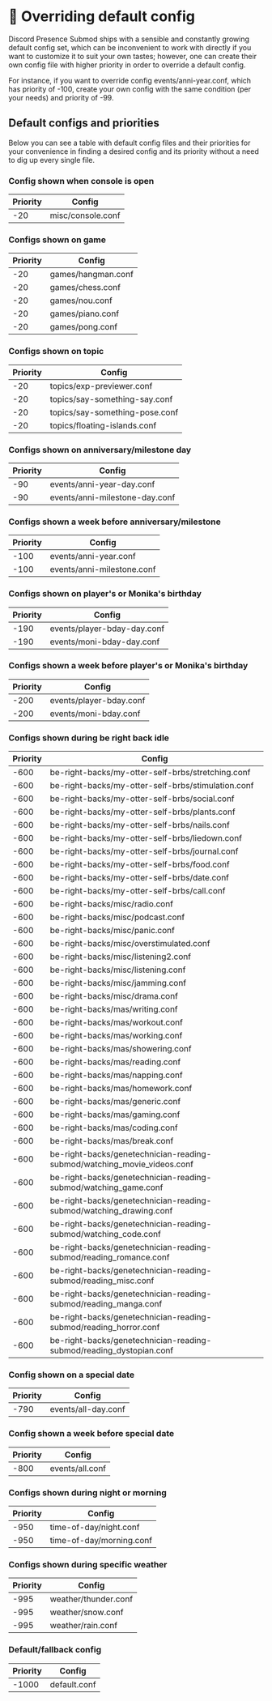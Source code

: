 # 🔌 Overriding default config

Discord Presence Submod ships with a sensible and constantly growing default
config set, which can be inconvenient to work with directly if you want to
customize it to suit your own tastes; however, one can create their own config
file with higher priority in order to override a default config.

For instance, if you want to override config events/anni-year.conf, which has
priority of -100, create your own config with the same condition (per your
needs) and priority of -99.

## Default configs and priorities

Below you can see a table with default config files and their priorities for
your convenience in finding a desired config and its priority without a need to
dig up every single file.

### Config shown when console is open

| Priority | Config                                                                  |
|----------|-------------------------------------------------------------------------|
| -20      | misc/console.conf                                                       |

### Configs shown on game

| Priority | Config                                                                  |
|----------|-------------------------------------------------------------------------|
| -20      | games/hangman.conf                                                      |
| -20      | games/chess.conf                                                        |
| -20      | games/nou.conf                                                          |
| -20      | games/piano.conf                                                        |
| -20      | games/pong.conf                                                         |

### Configs shown on topic

| Priority | Config                                                                  |
|----------|-------------------------------------------------------------------------|
| -20      | topics/exp-previewer.conf                                               |
| -20      | topics/say-something-say.conf                                           |
| -20      | topics/say-something-pose.conf                                          |
| -20      | topics/floating-islands.conf                                            |

### Configs shown on anniversary/milestone day

| Priority | Config                                                                  |
|----------|-------------------------------------------------------------------------|
| -90      | events/anni-year-day.conf                                               |
| -90      | events/anni-milestone-day.conf                                          |

### Configs shown a week before anniversary/milestone

| Priority | Config                                                                  |
|----------|-------------------------------------------------------------------------|
| -100     | events/anni-year.conf                                                   |
| -100     | events/anni-milestone.conf                                              |

### Configs shown on player's or Monika's birthday

| Priority | Config                                                                  |
|----------|-------------------------------------------------------------------------|
| -190     | events/player-bday-day.conf                                             |
| -190     | events/moni-bday-day.conf                                               |

### Configs shown a week before player's or Monika's birthday

| Priority | Config                                                                  |
|----------|-------------------------------------------------------------------------|
| -200     | events/player-bday.conf                                                 |
| -200     | events/moni-bday.conf                                                   |

### Configs shown during be right back idle

| Priority | Config                                                                  |
|----------|-------------------------------------------------------------------------|
| -600     | be-right-backs/my-otter-self-brbs/stretching.conf                       |
| -600     | be-right-backs/my-otter-self-brbs/stimulation.conf                      |
| -600     | be-right-backs/my-otter-self-brbs/social.conf                           |
| -600     | be-right-backs/my-otter-self-brbs/plants.conf                           |
| -600     | be-right-backs/my-otter-self-brbs/nails.conf                            |
| -600     | be-right-backs/my-otter-self-brbs/liedown.conf                          |
| -600     | be-right-backs/my-otter-self-brbs/journal.conf                          |
| -600     | be-right-backs/my-otter-self-brbs/food.conf                             |
| -600     | be-right-backs/my-otter-self-brbs/date.conf                             |
| -600     | be-right-backs/my-otter-self-brbs/call.conf                             |
| -600     | be-right-backs/misc/radio.conf                                          |
| -600     | be-right-backs/misc/podcast.conf                                        |
| -600     | be-right-backs/misc/panic.conf                                          |
| -600     | be-right-backs/misc/overstimulated.conf                                 |
| -600     | be-right-backs/misc/listening2.conf                                     |
| -600     | be-right-backs/misc/listening.conf                                      |
| -600     | be-right-backs/misc/jamming.conf                                        |
| -600     | be-right-backs/misc/drama.conf                                          |
| -600     | be-right-backs/mas/writing.conf                                         |
| -600     | be-right-backs/mas/workout.conf                                         |
| -600     | be-right-backs/mas/working.conf                                         |
| -600     | be-right-backs/mas/showering.conf                                       |
| -600     | be-right-backs/mas/reading.conf                                         |
| -600     | be-right-backs/mas/napping.conf                                         |
| -600     | be-right-backs/mas/homework.conf                                        |
| -600     | be-right-backs/mas/generic.conf                                         |
| -600     | be-right-backs/mas/gaming.conf                                          |
| -600     | be-right-backs/mas/coding.conf                                          |
| -600     | be-right-backs/mas/break.conf                                           |
| -600     | be-right-backs/genetechnician-reading-submod/watching_movie_videos.conf |
| -600     | be-right-backs/genetechnician-reading-submod/watching_game.conf         |
| -600     | be-right-backs/genetechnician-reading-submod/watching_drawing.conf      |
| -600     | be-right-backs/genetechnician-reading-submod/watching_code.conf         |
| -600     | be-right-backs/genetechnician-reading-submod/reading_romance.conf       |
| -600     | be-right-backs/genetechnician-reading-submod/reading_misc.conf          |
| -600     | be-right-backs/genetechnician-reading-submod/reading_manga.conf         |
| -600     | be-right-backs/genetechnician-reading-submod/reading_horror.conf        |
| -600     | be-right-backs/genetechnician-reading-submod/reading_dystopian.conf     |

### Config shown on a special date

| Priority | Config                                                                  |
|----------|-------------------------------------------------------------------------|
| -790     | events/all-day.conf                                                     |

### Config shown a week before special date

| Priority | Config                                                                  |
|----------|-------------------------------------------------------------------------|
| -800     | events/all.conf                                                         |

### Configs shown during night or morning

| Priority | Config                                                                  |
|----------|-------------------------------------------------------------------------|
| -950     | time-of-day/night.conf                                                  |
| -950     | time-of-day/morning.conf                                                |

### Configs shown during specific weather

| Priority | Config                                                                  |
|----------|-------------------------------------------------------------------------|
| -995     | weather/thunder.conf                                                    |
| -995     | weather/snow.conf                                                       |
| -995     | weather/rain.conf                                                       |

### Default/fallback config

| Priority | Config                                                                  |
|----------|-------------------------------------------------------------------------|
| -1000    | default.conf                                                            |